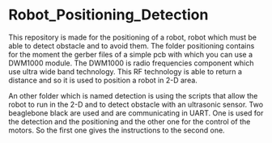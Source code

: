 # Robot_Positioning_Detection

This repository is made for the positioning of a robot, robot which must be able to detect obstacle and to avoid them.
The folder positioning contains for the moment the gerber files of a simple pcb with which you can use a DWM1000 module. The DWM1000 is radio frequencies component which use ultra wide band technology. This RF technology is able to return a distance and so it is used to position a robot in 2-D area. 

An other folder which is named detection is using the scripts that allow the robot to run in the 2-D and to detect obstacle with an ultrasonic sensor. Two beaglebone black are used and are communicating in UART. One is used for the detection and the positioning and the other one for the control of the motors. So the first one gives the instructions to the second one. 

